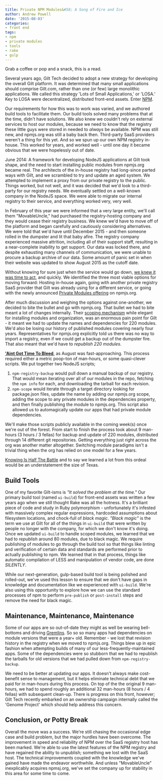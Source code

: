 ```yaml
---
title: Private NPM Modules&#58; A Song of Fire and Ice
author: Andrew Powell
date: '2015-08-03'
categories:
- front end
tags:
- npm
- private modules
- tools
- rake
- gulp
---
```


Grab a coffee or pop and a snack, this is a read.

Several years ago, Gilt Tech decided to adopt a new strategy for developing the overall Gilt platform. It was determined that many small applications should comprise Gilt.com, rather than one (or few) large monolithic applications. We called this strategy 'Lots of Small Applications,' or 'LOSA.' Key to LOSA were decentralized, distributed front-end assets. Enter [NPM](https://www.npmjs.com/about).

Our requirements for how this was to work was varied, and we authored build tools to facilitate them. Our build tools solved many problems that at the time, didn't have solutions. We also knew we couldn't rely on external services to host our modules, because we need to know that the registry these little guys were stored in needed to *always* be available. NPM was still new, and npmjs.org was still a baby back then. Third-party SaaS providers weren't a thing for this yet. And so we spun up our own NPM registry in-house. This worked for years, and worked well - until one day it became obvious that we were hopelessly out of date.

June 2014: A framework for developing NodeJS applications at Gilt took shape, and the need to start installing public modules from npmjs.org became real. The architects of the in-house registry had long-since parted ways with Gilt, and we scrambled to try and update an aged system. We attempted to implement a proxy from our private registry to the public. Things worked, but not well, and it was decided that we'd look to a third-party for our registry needs. We eventually settled on a well-known company in the NodeJS space.  We were able to migrate our internal registry to their service, and everything worked very, very well.

In February of this year we were informed that a very large entity, we'll call them "MovableUncle," had purchased the registry-hosting company and they would cease their registry business. We knew we'd have to move off of the platform and began carefully and cautiously considering alternatives. We were told that we'd have until December 2015 - and then someone rolled in the dumpster and lit that baby afire. The registry company experienced massive attrition, including all of their support staff, resulting in a near-complete inability to get support. Our data was locked there, and despite exhausting many channels of communication, we were unable to procure a backup archive of our data. Some amount of panic set in when their website was updated to show August 2015 as the cutoff date.

Without knowing for sure just when the service would go down, [we knew it was time to act](https://www.youtube.com/watch?v=NU0PijNCEwo), and quickly. We identified the three most viable options for moving forward: Hosting in-house again, going with another private registry SaaS provider that Gilt was already using for a different service, or going with the newly announced [Private Modules offering](https://www.npmjs.com/private-modules) on npmjs.org.

After much discussion and weighing the options against one-another, we decided to bite the bullet and go with npmjs.org. That bullet we had to bite meant a lot of changes internally. Their [scoping mechanism](https://docs.npmjs.com/getting-started/scoped-packages) while elegant for installing modules and organization, was an enormous pain point for Gilt - it meant we had to update the names and dependencies for 220 modules. We'd also be losing our history of published modules covering nearly four years. Representatives for npmjs.org explicitly told us there was no way to import a registry, even if we could get a backup out of the dumpster fire. That also meant that we'd have to *republish 220 modules*.

**['Aint Got Time To Bleed](https://www.youtube.com/watch?v=w6Qhc-8cxMU)**, as August was fast-approaching. This process required either a metric poop-ton of man-hours, or some quasi-clever scripts. We put together two NodeJS scripts;

1. `npm-registry-backup` would pull down a manual backup of our registry. That would mean iterating over all of our modules in the repo, fetching the `npm info` for each, and downloading the tarball for each revision.
2. `npm-scope` would iterate through a target directory looking for package.json files, update the name by adding our npmjs.org scope, adding the scope to any private modules in the dependencies property, and then finally publishing the module to npmjs.org. This script also allowed us to automagically update our apps that had private module dependencies.

We'll make those scripts publicly available in the coming week(s) once we're out of the forest. From start to finish the process took about 9 man-hours (3 hours / 3 fellas) for backup and update of 220 modules, distributed through 14 different git repositories. Getting everything just right across the org was another matter altogether. Switching module paradigms isn't a trivial thing when the org has relied on one model for a few years.

[Knowing Is Half The Battle](https://www.youtube.com/watch?v=pele5vptVgc) and to say we learned a lot from this ordeal would be an understatement the size of Texas.

## Build Tools

One of my favorite Gilt-isms is *"It solved the problem at the time."* Our primary build tool (named `ui-build`) for front-end assets was written a few years ago when we still thought Rake was all the hotness. It's a brilliant piece of code and study in Ruby polymorphism - unfortunately it's infested with massively complex regular expressions, hardcoded assumptions about filesystem locations, and chock-full of *black magic*. *"Black magic"* is the term we use at Gilt for all of the things in `ui-build` that were written by people no longer with the company, for which we don't know it's doing. Once we updated `ui-build` to handle scoped modules, we learned that we had to *republish* around 80 modules, due to black magic. We require publishing of modules to go through the build tool so that things like linting and verification of certain data and standards are performed prior to actually publishing to npm. We learned that in that process, things like automatic compilation of LESS and manipulation of vendor code, are done *SILENTLY*.

While our next-generation, gulp-based build tool is being polished and rolled-out, we've used this lesson to ensure that we don't have gaps in knowledge and documentation like we experienced with `ui-build`. We're also using this opportunity to explore how we can use the standard processes of npm to perform `pre-publish` or `post-install` steps and remove the need for black magic.

## Maintenance, Maintenance, Maintenance

Some of our apps are so out-of-date they might as well be wearing bell-bottoms and driving [Gremlins](https://jimburgan71.files.wordpress.com/2008/04/76gremlin.jpg). So so so many apps had dependencies on module versions that were a year+ old. Remember - we lost that revision history in the registry when we moved to npmjs.org. Things blew up in epic fashion when attempting builds of many of our less-frequently-maintained apps. Some of the dependencies were so stubborn that we had to republish the tarballs for old versions that we had pulled down from `npm-registry-backup`. 

We need to be better at updating our apps. It doesn't always make cost-benefit sense to management, but it helps eliminate technical debt that we paid for in man-hours during this process. On top of the the original 9 man-hours, we had to spend roughly an additional 32 man-hours (8 hours / 4 fellas) with subsequent clean-up. There is progress on this front, however; Gilt Tech recently embarked on an ownership campaign internally called the 'Genome Project' which should help address this concern.

## Conclusion, or Potty Break

Overall the move was a success. We're still chasing the occasional edge case and build problem, but the major hurdles have been overcome. The improvement in speed and reliability of NPM over the SaaS registry host has been marked. We're able to use the latest features of the NPM registry and have regained the ability to unpublish; something we lost with the SaaS host. The technical improvements coupled with the knowledge we've gained have made the endeavor worthwhile. And unless "MovableUncle" inexplicably acquires npmsj.org, we've set the company up for stability in this area for some time to come.

